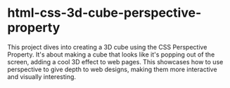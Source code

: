 # html-css-3d-cube-perspective-property
 This project dives into creating a 3D cube using the CSS Perspective Property. It's about making a cube that looks like it's popping out of the screen, adding a cool 3D effect to web pages. This showcases how to use perspective to give depth to web designs, making them more interactive and visually interesting.
